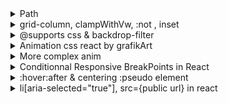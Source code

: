 <details>
<summary>Path
</summary>

```
-design => set style var
-structure => think about how to implement components
-structure => html
-structure => react, set logic
-component => make it works, then style
-loop => .
```

</details>

<details>
<summary>grid-column, clampWithVw, :not , inset
</summary>

```css
    .grid-container > *:first-child {
        grid-column: 2;

.underline-indicators > [aria-selected="true"] {
color: hsl( var(--clr-white) / 1);

--gap: clamp(1.5rem, 5vw, 3.5rem);

margin-block-start:

.grid-container p:not([class]) {

--gap: min(6vw, 6rem);

    inset: 0 0 0 30%;


```

</details>

<details>
<summary>@supports css & backdrop-filter</summary>

```css
.nav > div {
	background: rgba(0, 0, 0, 0.9);
	/* firefox does not support backdrop-filter
    => set default bg */
}

@supports (backdrop-filter: blur(1rem)) {
	.nav > div {
		backdrop-filter: blur(1rem);
		background: rgba(255, 255, 255, 0.02);
		/* chrome does support backdrop-filter */
	}
}
```

</details>

<details>
<summary>Animation css react by grafikArt</summary>

```js
const Fade = ({ visible, children }) => {
	const [showChildren, setShowChildren] = useState(visible);

	useEffect(() => {
		if (visible) {
			setShowChildren(true);
		} else {
			const timer = setTimeout(() => {
				setShowChildren(false);
			}, 1000);
			return () => {
				clearTimeout(timer);
			};
		}
	}, [visible]);

	let className = "fade";
	if (!visible) {
		className += " out";
	}

	return <div className={className}>{showChildren && children}</div>;
};

export default Fade;
```

</details>

<details>
<summary>More complex anim
</summary>

```js
const VISIBLE = 1;
const HIDDEN = 2;
const ENTERING = 3;
const LEAVING = 4;

const Fade = ({ visible, children, duration = 1000 }) => {
	const childRef = useRef(children);
	const [state, setState] = useState(visible ? VISIBLE : HIDDEN);
	const className = state === VISIBLE ? "fade" : "fade out";

	if (visible) {
		childRef.current = children;
	}

	useEffect(() => {
		if (!visible) {
			setState(LEAVING);
		} else {
			setState((s) => (s === HIDDEN ? ENTERING : VISIBLE));
		}
	}, [visible]);

	useEffect(() => {
		if (state === LEAVING) {
			const timer = setTimeout(() => {
				setState(HIDDEN);
			}, 1000);
			return () => {
				clearTimeout(timer);
			};
		} else if (state === ENTERING) {
			// document.body.offsetHeight;
			setState(VISIBLE);
		}
	}, [state]);

	if (state === HIDDEN) {
		return null;
	}

	return <div className={className}>{childRef.current}</div>;
};
```

</details>

<details>
<summary>Conditionnal Responsive BreakPoints in React
</summary>

calling in main component

```js
const breakPoints = {
	mobile: "(max-width:560px)",
	tablet: "(min-width:561px) and (max-width:768px)",
	tablet: "(min-width:769x) and (max-width:1024px)",
	desktop: "(min-width:1024px)",
};

const MainComponent () => {
const [breakPoint, isBreakPoint] = useState();

	useEffect(() => {
		breakPointObserver(breakPoints, isBreakPoint);
	}, [breakPoint]);

	return (<ChildComponent breakPoint={breakPoint} />)

```

breakpoint functions

```js
function matchMediaQuery(breakPoints, setBreakPoint) {
	for (let key of Object.keys(breakPoints)) {
		if (window.matchMedia(`${breakPoints[key]}`).matches) {
			setBreakPoint(key);
		}
	}
}

export default function breakPointObserver(breakPoints, setBreakPoint) {
	matchMediaQuery(breakPoints, setBreakPoint);

	window.addEventListener("resize", () => {
		matchMediaQuery(breakPoints, setBreakPoint);
	});
}
```

</details>

<details>
<summary>:hover:after & centering :pseudo element
</summary>

```css
.explore {
	border-radius: 50%;
	aspect-ratio: 1;
	width: fit-content;
	padding: 1.2rem;
	margin: 0 auto;
	transition: 2s;
	position: relative;
	z-index: 55;
}

.explore:hover {
	transition: 2s ease-out;
	transform: scale(150%);
	cursor: pointer;
}

.explore:hover:after {
	transform: scale(180%);
	background-color: rgba(110, 110, 110, 0.452);
}

.explore:after {
	transition: 1.5s;
	content: "";
	width: 8rem;
	height: 8rem;
	margin-top: -4rem;
	margin-left: -4rem;
	border-radius: 50%;
	position: absolute;
	top: 50%;
	left: 50%;
	transform: translate(-50% -50%);
	background-color: rgba(110, 110, 110, 0);
}
```

</details>

<details>
<summary>
li[aria-selected="true"], src={public url} in react
</summary>
```css

.slide li:hover {
background-color: rgba(117, 117, 117, 0.473);
cursor: pointer;
}
.slide li:active,
.slide li[aria-selected="true"] {
background-color: rgb(255, 255, 255);
color: black;
}

````

```js

import img
src require
src={/asset/...}
````

</details>

